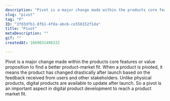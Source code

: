 ```yaml
---
description: "Pivot is a major change made within the products core features or value proposition to find a better product-market fit. When a product is pivoted, it means the product has changed drastically after launch based on the feedback received from users and other stakeholders. Unlike physical products, digital products are available to update after launch. So a pivot is an important aspect in digital product development to reach a product market fit."
slug: "pivot"
tag: "P"
ID: "3f03dfb1-8fb1-4fda-abc6-ce558152f1da"
title: "Pivot"
metaDescription: ""
gif: ""
createdAt: 1669031496332

---
```

Pivot is a major change made within the products core features or value proposition to find a better product-market fit. When a product is pivoted, it means the product has changed drastically after launch based on the feedback received from users and other stakeholders. Unlike physical products, digital products are available to update after launch. So a pivot is an important aspect in digital product development to reach a product market fit.